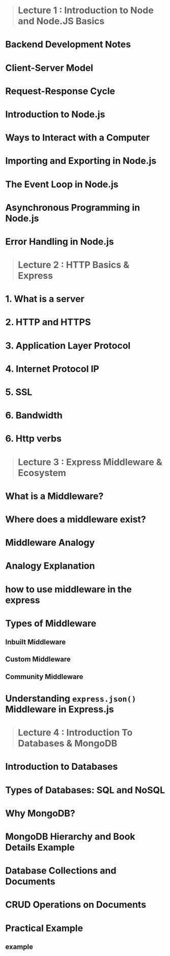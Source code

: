 ># Lecture 1 :  Introduction to Node and Node.JS Basics
# Backend Development Notes
# Client-Server Model
# Request-Response Cycle
# Introduction to Node.js
# Ways to Interact with a Computer
# Importing and Exporting in Node.js
# The Event Loop in Node.js
# Asynchronous Programming in Node.js
# Error Handling in Node.js

> # Lecture 2 :  HTTP Basics & Express
# 1. What is a server
# 2. HTTP and HTTPS
# 3. Application Layer Protocol
# 4. Internet Protocol IP
# 5. SSL
# 6. Bandwidth
# 6. Http verbs

> # Lecture 3 : Express Middleware & Ecosystem
# What is a Middleware?
# Where does a middleware exist?
# Middleware Analogy
# Analogy Explanation
# how to use middleware in the express
# Types of Middleware
## Inbuilt Middleware
## Custom Middleware
## Community Middleware
# Understanding `express.json()` Middleware in Express.js

> # Lecture 4 : Introduction To Databases & MongoDB
# Introduction to Databases
# Types of Databases: SQL and NoSQL
# Why MongoDB?
# MongoDB Hierarchy and Book Details Example
# Database Collections and Documents
# CRUD Operations on Documents
# Practical Example

## example
